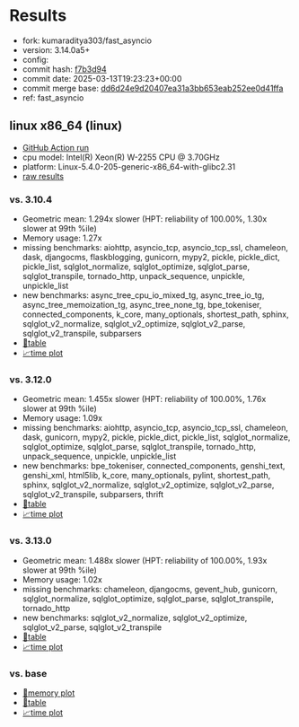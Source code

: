 # Results

- fork: kumaraditya303/fast_asyncio
- version: 3.14.0a5+
- config: 
- commit hash: [f7b3d94](https://github.com/kumaraditya303/cpython/commit/f7b3d94)
- commit date: 2025-03-13T19:23:23+00:00
- commit merge base: [dd6d24e9d20407ea31a3bb653eab252ee0d41ffa](https://github.com/python/cpython/commit/dd6d24e9d20407ea31a3bb653eab252ee0d41ffa)
- ref: fast_asyncio

## linux x86_64 (linux)

- [GitHub Action run](https://github.com/faster-cpython/benchmarking/actions/runs/13843006240)
- cpu model: Intel(R) Xeon(R) W-2255 CPU @ 3.70GHz
- platform: Linux-5.4.0-205-generic-x86_64-with-glibc2.31
- [raw results](bm-20250313-linux-x86_64-kumaraditya303-fast_asyncio-3.14.0a5%2B-f7b3d94.json)

### vs. 3.10.4

- Geometric mean: 1.294x slower (HPT: reliability of 100.00%, 1.30x slower at 99th %ile)
- Memory usage: 1.27x
- missing benchmarks: aiohttp, asyncio_tcp, asyncio_tcp_ssl, chameleon, dask, djangocms, flaskblogging, gunicorn, mypy2, pickle, pickle_dict, pickle_list, sqlglot_normalize, sqlglot_optimize, sqlglot_parse, sqlglot_transpile, tornado_http, unpack_sequence, unpickle, unpickle_list
- new benchmarks: async_tree_cpu_io_mixed_tg, async_tree_io_tg, async_tree_memoization_tg, async_tree_none_tg, bpe_tokeniser, connected_components, k_core, many_optionals, shortest_path, sphinx, sqlglot_v2_normalize, sqlglot_v2_optimize, sqlglot_v2_parse, sqlglot_v2_transpile, subparsers
- [📄table](bm-20250313-linux-x86_64-kumaraditya303-fast_asyncio-3.14.0a5%2B-f7b3d94-vs-3.10.4.md)
- [📈time plot](bm-20250313-linux-x86_64-kumaraditya303-fast_asyncio-3.14.0a5%2B-f7b3d94-vs-3.10.4.svg)

### vs. 3.12.0

- Geometric mean: 1.455x slower (HPT: reliability of 100.00%, 1.76x slower at 99th %ile)
- Memory usage: 1.09x
- missing benchmarks: aiohttp, asyncio_tcp, asyncio_tcp_ssl, chameleon, dask, gunicorn, mypy2, pickle, pickle_dict, pickle_list, sqlglot_normalize, sqlglot_optimize, sqlglot_parse, sqlglot_transpile, tornado_http, unpack_sequence, unpickle, unpickle_list
- new benchmarks: bpe_tokeniser, connected_components, genshi_text, genshi_xml, html5lib, k_core, many_optionals, pylint, shortest_path, sphinx, sqlglot_v2_normalize, sqlglot_v2_optimize, sqlglot_v2_parse, sqlglot_v2_transpile, subparsers, thrift
- [📄table](bm-20250313-linux-x86_64-kumaraditya303-fast_asyncio-3.14.0a5%2B-f7b3d94-vs-3.12.0.md)
- [📈time plot](bm-20250313-linux-x86_64-kumaraditya303-fast_asyncio-3.14.0a5%2B-f7b3d94-vs-3.12.0.svg)

### vs. 3.13.0

- Geometric mean: 1.488x slower (HPT: reliability of 100.00%, 1.93x slower at 99th %ile)
- Memory usage: 1.02x
- missing benchmarks: chameleon, djangocms, gevent_hub, gunicorn, sqlglot_normalize, sqlglot_optimize, sqlglot_parse, sqlglot_transpile, tornado_http
- new benchmarks: sqlglot_v2_normalize, sqlglot_v2_optimize, sqlglot_v2_parse, sqlglot_v2_transpile
- [📄table](bm-20250313-linux-x86_64-kumaraditya303-fast_asyncio-3.14.0a5%2B-f7b3d94-vs-3.13.0.md)
- [📈time plot](bm-20250313-linux-x86_64-kumaraditya303-fast_asyncio-3.14.0a5%2B-f7b3d94-vs-3.13.0.svg)

### vs. base

- [🧠memory plot](bm-20250313-linux-x86_64-kumaraditya303-fast_asyncio-3.14.0a5%2B-f7b3d94-vs-base-mem.svg)
- [📄table](bm-20250313-linux-x86_64-kumaraditya303-fast_asyncio-3.14.0a5%2B-f7b3d94-vs-base.md)
- [📈time plot](bm-20250313-linux-x86_64-kumaraditya303-fast_asyncio-3.14.0a5%2B-f7b3d94-vs-base.svg)

